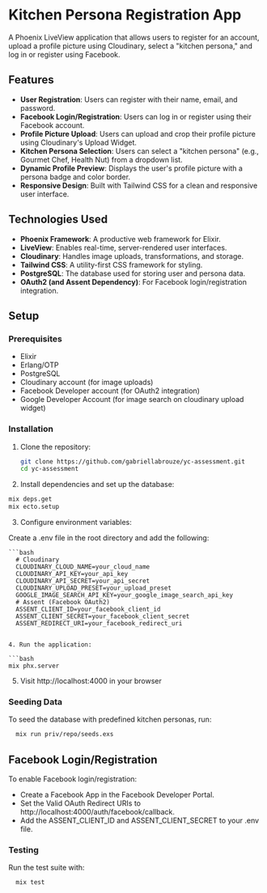 # Kitchen Persona Registration App

A Phoenix LiveView application that allows users to register for an account, upload a profile picture using Cloudinary, select a "kitchen persona," and log in or register using Facebook.

## Features

- **User Registration**: Users can register with their name, email, and password.
- **Facebook Login/Registration**: Users can log in or register using their Facebook account.
- **Profile Picture Upload**: Users can upload and crop their profile picture using Cloudinary's Upload Widget.
- **Kitchen Persona Selection**: Users can select a "kitchen persona" (e.g., Gourmet Chef, Health Nut) from a dropdown list.
- **Dynamic Profile Preview**: Displays the user's profile picture with a persona badge and color border.
- **Responsive Design**: Built with Tailwind CSS for a clean and responsive user interface.

## Technologies Used

- **Phoenix Framework**: A productive web framework for Elixir.
- **LiveView**: Enables real-time, server-rendered user interfaces.
- **Cloudinary**: Handles image uploads, transformations, and storage.
- **Tailwind CSS**: A utility-first CSS framework for styling.
- **PostgreSQL**: The database used for storing user and persona data.
- **OAuth2 (and Assent Dependency)**: For Facebook login/registration integration.

## Setup

### Prerequisites

- Elixir 
- Erlang/OTP 
- PostgreSQL
- Cloudinary account (for image uploads)
- Facebook Developer account 
(for OAuth2 integration)
- Google Developer Account (for image search on cloudinary upload widget)

### Installation

1. Clone the repository:

   ```bash
   git clone https://github.com/gabriellabrouze/yc-assessment.git
   cd yc-assessment
    ```

2. Install dependencies and set up the database:

  ```bash
  mix deps.get
  mix ecto.setup
  ```

3. Configure environment variables:

  Create a .env file in the root directory and add the following:

    ```bash
      # Cloudinary
      CLOUDINARY_CLOUD_NAME=your_cloud_name
      CLOUDINARY_API_KEY=your_api_key
      CLOUDINARY_API_SECRET=your_api_secret
      CLOUDINARY_UPLOAD_PRESET=your_upload_preset
      GOOGLE_IMAGE_SEARCH_API_KEY=your_google_image_search_api_key
      # Assent (Facebook OAuth2)
      ASSENT_CLIENT_ID=your_facebook_client_id
      ASSENT_CLIENT_SECRET=your_facebook_client_secret
      ASSENT_REDIRECT_URI=your_facebook_redirect_uri
  ```

4. Run the application:

  ```bash
  mix phx.server
  ```

5. Visit http://localhost:4000 in your browser


### Seeding Data

To seed the database with predefined kitchen personas, run:

```bash
  mix run priv/repo/seeds.exs
```

## Facebook Login/Registration

To enable Facebook login/registration:
- Create a Facebook App in the Facebook Developer Portal.
- Set the Valid OAuth Redirect URIs to http://localhost:4000/auth/facebook/callback.
- Add the ASSENT_CLIENT_ID and ASSENT_CLIENT_SECRET to your .env file.

### Testing
Run the test suite with:

```bash
  mix test
```
